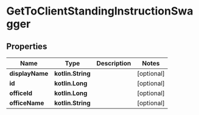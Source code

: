 
# GetToClientStandingInstructionSwagger

## Properties
| Name | Type | Description | Notes |
| ------------ | ------------- | ------------- | ------------- |
| **displayName** | **kotlin.String** |  |  [optional] |
| **id** | **kotlin.Long** |  |  [optional] |
| **officeId** | **kotlin.Long** |  |  [optional] |
| **officeName** | **kotlin.String** |  |  [optional] |



